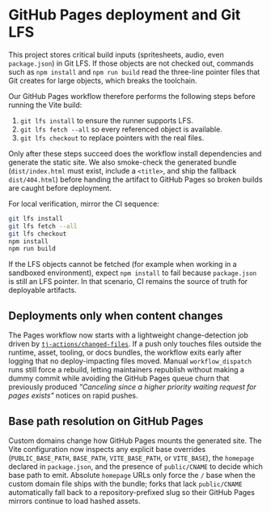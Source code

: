 # GitHub Pages deployment and Git LFS

This project stores critical build inputs (spritesheets, audio, even `package.json`) in Git LFS. If those objects are not checked out, commands such as `npm install` and `npm run build` read the three-line pointer files that Git creates for large objects, which breaks the toolchain.

Our GitHub Pages workflow therefore performs the following steps before running the Vite build:

1. `git lfs install` to ensure the runner supports LFS.
2. `git lfs fetch --all` so every referenced object is available.
3. `git lfs checkout` to replace pointers with the real files.

Only after these steps succeed does the workflow install dependencies and generate the static site. We also smoke-check the
generated bundle (`dist/index.html` must exist, include a `<title>`, and ship the fallback `dist/404.html`) before handing the
artifact to GitHub Pages so broken builds are caught before deployment.

For local verification, mirror the CI sequence:

```bash
git lfs install
git lfs fetch --all
git lfs checkout
npm install
npm run build
```

If the LFS objects cannot be fetched (for example when working in a sandboxed environment), expect `npm install` to fail because `package.json` is still an LFS pointer. In that scenario, CI remains the source of truth for deployable artifacts.

## Deployments only when content changes

The Pages workflow now starts with a lightweight change-detection job driven by [`tj-actions/changed-files`](https://github.com/tj-actions/changed-files). If a push only touches files outside the runtime, asset, tooling, or docs bundles, the workflow exits early after logging that no deploy-impacting files moved. Manual `workflow_dispatch` runs still force a rebuild, letting maintainers republish without making a dummy commit while avoiding the GitHub Pages queue churn that previously produced *"Canceling since a higher priority waiting request for pages exists"* notices on rapid pushes.

## Base path resolution on GitHub Pages

Custom domains change how GitHub Pages mounts the generated site. The Vite configuration now inspects any explicit base overrides (`PUBLIC_BASE_PATH`, `BASE_PATH`, `VITE_BASE_PATH`, or `VITE_BASE`), the `homepage` declared in `package.json`, and the presence of `public/CNAME` to decide which base path to emit. Absolute `homepage` URLs only force the `/` base when the custom domain file ships with the bundle; forks that lack `public/CNAME` automatically fall back to a repository-prefixed slug so their GitHub Pages mirrors continue to load hashed assets.
